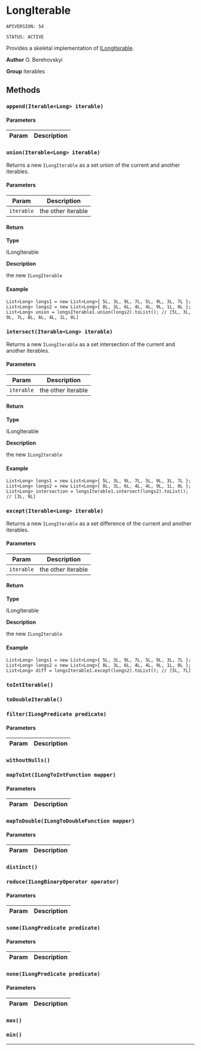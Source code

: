 # LongIterable

`APIVERSION: 54`

`STATUS: ACTIVE`

Provides a skeletal implementation of [ILongIterable](/docs/Iterables/ILongIterable.md).


**Author** O. Berehovskyi


**Group** Iterables

## Methods
### `append(Iterable<Long> iterable)`
#### Parameters
|Param|Description|
|---|---|

### `union(Iterable<Long> iterable)`

Returns a new `ILongIterable` as a set union of the current and another iterables.

#### Parameters
|Param|Description|
|---|---|
|`iterable`|the other iterable|

#### Return

**Type**

ILongIterable

**Description**

the new `ILongIterable`

#### Example
```apex
List<Long> longs1 = new List<Long>{ 5L, 3L, 9L, 7L, 5L, 9L, 3L, 7L };
List<Long> longs2 = new List<Long>{ 8L, 3L, 6L, 4L, 4L, 9L, 1L, 0L };
List<Long> union = longsIterable1.union(longs2).toList(); // [5L, 3L, 9L, 7L, 8L, 6L, 4L, 1L, 0L]
```

### `intersect(Iterable<Long> iterable)`

Returns a new `ILongIterable` as a set intersection of the current and another iterables.

#### Parameters
|Param|Description|
|---|---|
|`iterable`|the other iterable|

#### Return

**Type**

ILongIterable

**Description**

the new `ILongIterable`

#### Example
```apex
List<Long> longs1 = new List<Long>{ 5L, 3L, 9L, 7L, 5L, 9L, 3L, 7L };
List<Long> longs2 = new List<Long>{ 8L, 3L, 6L, 4L, 4L, 9L, 1L, 0L };
List<Long> intersection = longsIterable1.intersect(longs2).toList(); // [3L, 9L]
```

### `except(Iterable<Long> iterable)`

Returns a new `ILongIterable` as a set difference of the current and another iterables.

#### Parameters
|Param|Description|
|---|---|
|`iterable`|the other iterable|

#### Return

**Type**

ILongIterable

**Description**

the new `ILongIterable`

#### Example
```apex
List<Long> longs1 = new List<Long>{ 5L, 3L, 9L, 7L, 5L, 9L, 3L, 7L };
List<Long> longs2 = new List<Long>{ 8L, 3L, 6L, 4L, 4L, 9L, 1L, 0L };
List<Long> diff = longsIterable1.except(longs2).toList(); // [5L, 7L]
```

### `toIntIterable()`
### `toDoubleIterable()`
### `filter(ILongPredicate predicate)`
#### Parameters
|Param|Description|
|---|---|

### `withoutNulls()`
### `mapToInt(ILongToIntFunction mapper)`
#### Parameters
|Param|Description|
|---|---|

### `mapToDouble(ILongToDoubleFunction mapper)`
#### Parameters
|Param|Description|
|---|---|

### `distinct()`
### `reduce(ILongBinaryOperator operator)`
#### Parameters
|Param|Description|
|---|---|

### `some(ILongPredicate predicate)`
#### Parameters
|Param|Description|
|---|---|

### `none(ILongPredicate predicate)`
#### Parameters
|Param|Description|
|---|---|

### `max()`
### `min()`
---
